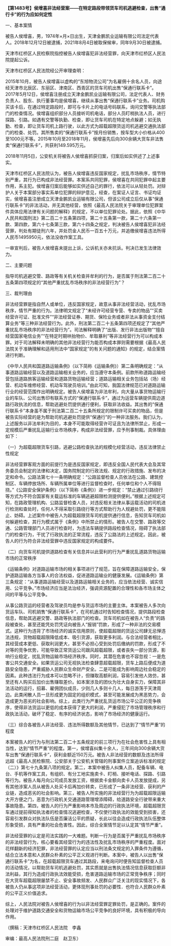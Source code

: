 **【第1483号】侯增喜非法经营案——在特定路段带领货车司机逃避检查，出售“通行卡”的行为应如何定性**

一、基本案情

被告人侯增喜，男，1974年×月×日出生，天津金鹏凯业运输有限公司法定代表人。2018年12月12日被逮捕，2021年8月4日被取保候审，同年9月30日被逮捕。

天津市红桥区人民检察院指控被告人侯增喜犯非法经营罪，向天津市红桥区人民法院提起公诉。

天津市红桥区人民法院经公开审理查明：

2015年10月，被告人侯增喜以虚构的“东旭物流公司”为名雇佣十余名人员，向途经天津市北辰区、东丽区、津南区、西青区的货车司机出售“保通行联系卡”。2017年5月12日，侯增喜注册成立天津金鹏凯业运输有限公司，法定代表人、财务负责人、股东、执行董事均是侯增喜，继续从事出售“保通行联系卡”业务。司机购买该卡后，在通过特定路段时，即可与卡片上的电话号码联系，询问交警等执法部门的检查情况。侯增喜组织部分人员接听司机电话，部分人员盯梢执法人员，进行探路、引路。如遇有交警等执勤、检查，即让货车司机在特定地点躲避；如无执勤、检查，即让货车司机上路行驶，以此方式为超载超限货运司机逃避交通执法部门的检查、处罚。其所售卖的“保通行联系卡”按月份销售，按车型大小价格从400至1000元不等。2015年10月至2018年11月，侯增喜先后向300余辆大货车非法售卖“保通行联系卡”，共获利149.595万元。

2018年11月5日，公安机关将被告人侯增喜抓获归案，归案后如实供述了上述事实。

天津市红桥区人民法院认为，被告人侯增喜违反国家规定，扰乱市场秩序，情节特别严重，其行为已构成非法经营罪。本案系共同犯罪，侯增喜在共同犯罪中起主要作用，系主犯。侯增喜归案后能够如实供述自己的罪行，依法可以从轻处罚。对辩护人关于本案部分事实系单位犯罪的辩护意见，经查，在案证人证言、书证均证实，侯增喜虽注册成立天津金鹏凯业运输有限公司，但该公司成立后仅从事“保通行联系卡”的非法活动，并无其他经营，依照《最高人民法院关于审理单位犯罪案件具体应用法律有关问题的解释》的规定，不以单位犯罪论处。据此，依照《中华人民共和国刑法》第二百二十五条第四项，第二十五条第一款，第二十六条第一款、第四款，第六十七条第三款，第六十四条之规定，判决被告人侯增喜犯非法经营罪，判处有期徒刑六年，并处罚金人民币一百五十万元，并追缴侯增喜违法所得人民币1495950元，依法没收作案工具。

一审宣判后，被告人侯增喜未提出上诉，公诉机关亦未抗诉。判决已发生法律效力。

二、主要问题

指导司机逃避交管、路政等有关机关检查并牟利的行为，是否属于刑法第二百二十五条第四项规定的“其他严重扰乱市场秩序的非法经营行为”？

三、裁判理由

非法经营罪是指自然人或单位，违反国家规定，故意从事非法经营活动，扰乱市场秩序，情节严重的行为。法律明文规定了“未经许可经营专营、专卖的物品”“买卖经营许可证、批准文件”“非法经营证券、期货、保险业务或者非法从事资金支付结算业务”等三种非法经营行为。此外，刑法第二百二十五条第四项还规定了“其他严重扰乱市场秩序的非法经营行为”。司法解释明确了“出版、发行非法出版物”“擅自经营国家电信业务”“在特定时期哄抬物价、牟取暴利”等非法经营行为可以构成本罪。对于司法解释未明确的其他非法经营行为能否构成本罪则需要根据《最高人民法院关于准确理解和适用刑法中“国家规定”的有关问题的通知》的规定，结合案情进行判断。

《中华人民共和国道路运输条例》（以下简称《运输条例》）第二条明确规定：“从事道路运输经营以及道路运输相关业务的，应当遵守本条例。前款所称道路运输经营包括道路旅客运输经营和道路货物运输经营；道路运输相关业务包括站（场）经营、机动车维修经营、机动车驾驶员培训。”由此可知，我国法律规范已对道路运输行业的经营范围作出明确规定。被告人侯增喜为非法牟利，向大量从事货物运输行业的车队、公司出售印有联系方式的“保通行联系卡”，通过为运营车辆提供周边道路行政执法的信息，帮助逃避处罚提供通行便利，获取非法收益。其出售的“保通行联系卡”本身虽不属于刑法第二百二十五条所规定的限制许可买卖的物品，但是被告实际经营的是为帮助司机逃避处罚提供“保通行”的一种非法服务。我们认为，上述服务以非法牟利为目的，本身不可能取得经营许可证且为法律所禁止，形成一定规模后严重扰乱运输行业市场秩序，构成非法经营罪，应予刑事制裁。具体理由如下：

（一）为超载超限货车引路，逃避公路检查执法的规模化经营活动，违反法律禁止性规定

非法经营罪客观方面的前提行为是违反国家规定，即违反全国人民代表大会及其常务委员会制定的法律和决定，国务院制定的行政法规、规定的行政措施、发布的决定和命令。公路法第七十一条明确规定：“公路监督检查人员依法在公路、建筑控制区、车辆停放场所、车辆所属单位等进行监督检查时，任何单位和个人不得阻挠。”《公路安全保护条例》（以下简称《条例》）进一步规定：“禁止通过引路绕行等方式为不符合国家有关载运标准的车辆逃避超限检测提供便利。”根据上述规定可知，在路政管理机构、公路监督检查人员，对违反相关法律从事运载活动的司机进行检测和查处时，任何人不得采取引路绕行等方式帮助行为人规避处罚，更不能阻止、妨碍。上述案件中被告人为超载超限货车司机提供通行信息，告知货车司机如何躲避检查，其行为模式属于《条例》中所禁止的情形。被告人在交警、路政等交通、公路管理部门人员进行检查时，为违法车辆提供路段检查情况，阻碍了执法部门的检查行为，干扰了行政执法的正常流程，违反了公路法的上述规定。因此，被告人的行为符合非法经营罪中违反国家规定的构成要件。

（二）向货车司机提供道路检查有关信息并以此营利的行为严重扰乱道路货物运输市场的正常秩序

《运输条例》对道路运输市场的相关事项进行了规范，旨在保障道路运输安全，保护道路运输各方当事人的合法权益，促进道路运输业的健康发展。《运输条例》第三条规定：“从事道路运输经营以及道路运输相关业务的，应当依法经营、诚实信用、公平竞争。”市场经济应当是法治经济，强调资源配置的合理性和各市场主体之间的平等与公平竞争。

从事公路货运的经营者及驾驶员均是参与货运市场的主要主体。本案被告人多次向货运车队、司机销售“保通行联系卡”，在司机通过时告知检查情况，提供路段检查信息，帮助其逃避交警、路政等执法部门的检查。货车司机如在被告人“负责”的路段被查处，甚至还能凭处罚凭证向被告人“报销”罚款，形成了一种非法的交易模式。这种行为违背了市场经济的诚实信用原则，使超载超限的货运公司肆无忌惮违法违规，货物超载超限降低成本、吸引货源，获取更多利润。与合法经营者相比，其经营成本更低、获取利润更大，甚至不必担心受到处罚后缴纳的罚款，形成了不对等的竞争优势，可能导致正常货运公司跟风超载超限，或者丧失一部分货源，影响行业稳定，扰乱货物运输市场经济秩序。同时，其潜在危害也不容忽视：一是危害公共交通安全。如果货运公司无视执法检查肆意超载超限，货车上路后便成为道路安全隐患，严重威胁人民群众生命财产安全。二是可能成为影响周边社会稳定的因素。此种违法行为成本可以忽略不计，但赚取高额利润，容易引发他人效仿，甚至还有人购买后加价出售赚取差价。如本案涉及的团伙为壮大自身实力，保障其非法活动的运行，招募、雇佣团伙成员，少则几人多则十几人，每日游荡于天津周边。此类闲散人员一旦形成更为固定的组织模式，甚至可能发展成为黑恶势力，会造成更为恶劣的社会影响。综上，此类行为严重扰乱货运市场公平公正的竞争秩序，使得非法货运以更低的成本获得了更大的利润，严重侵犯了市场管理秩序和行政执法活动，破坏了稳定、有序的经济状态，影响了市场经济的健康运行。

（三）综合各被告人非法经营、违法所得数额及其他情节，已达到了“情节严重”的程度

本案被告人的行为与刑法第二百二十五条规定的前三项行为在社会危害性上具有相当性，达到“情节严重”的程度。第一，侯增喜纠集十余人，三年间向300余辆大货车出售“保通行联系卡”，获利金额近150万元。被告人非法经营的数额及违法所得远超《最高人民检察院、公安部关于公安机关管辖的刑事案件立案追诉标准的规定（二）》第七十九条第八项的规定。第二，本案中被告人纠集人员，配备车辆、电台、手机等作案工具，有组织、有分工地实施卖卡、盯梢、接听电话、探路、引路等行为。被告人每月向公司成员发放工资，根据卖卡金额向卖卡人员发放提成，另有其他涉案人员从被告人处买卡后再加价转卖，已形成了一条非法经营、获利的产业链，造成恶劣的社会影响。第三，被告人所实施的非法经营行为为超载超限运输大开方便之门，恶意为行政机关交通道路管理增添障碍，给道路安全行驶带来重大事故隐患。第四，被告人的行为严重影响本市及周边的行政执法环境，超载超限货车通过提前得知执法者的检查情况逃避检查，不仅使行政执法的效能受到损害，还容易引发群众对执法队伍是否廉洁公平的质疑，长此以往会造成行政执法队伍整体形象受损，具有严重的社会危害性。因此，综合全案情节足以认定其“情节严重”。

非法经营罪的认定是司法实践的一大难题。判断一行为是否属于严重扰乱市场秩序的非法经营行为，核心要看其经营行为的违法性及扰乱市场秩序的严重程度。面对花样翻新的经济犯罪，非法经营罪的认定应当以刑法条文规定的入罪条件为遵循，结合立法本意和人民群众朴素的公平正义观进行判断。本案中，被告人以出售“保通行联系卡”为名，在超载超限货车通过其路段，来电询问时便告知监督检查人员的活动情况，以帮助货车司机逃避处罚，其实质就是出售执法情况信息获取巨额非法利益，其行为造成行政执法效能受损，危害道路运输市场的正常竞争秩序；同时在大货车超载超限屡禁不止、安全事故频发、人民群众广泛关注的现实情况下，各被告人仍从事这项非法经营活动，更体现刑事处罚的必要性．也符合人民群众朴素的公平正义价值追求。

综上，人民法院对被告人侯增喜的行为以非法经营罪定罪处罚，是正确的。案件的处理对于维护道路交通安全和货物运输市场公平竞争的良好环境，具有积极的导向作用。

（撰稿：天津市红桥区人民法院　李鑫

审编：最高人民法院刑二庭　赵卫东）